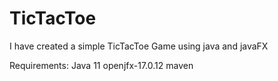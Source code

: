 # TicTacToe
I have created a simple TicTacToe Game using java and javaFX

Requirements:
Java 11
openjfx-17.0.12
maven
